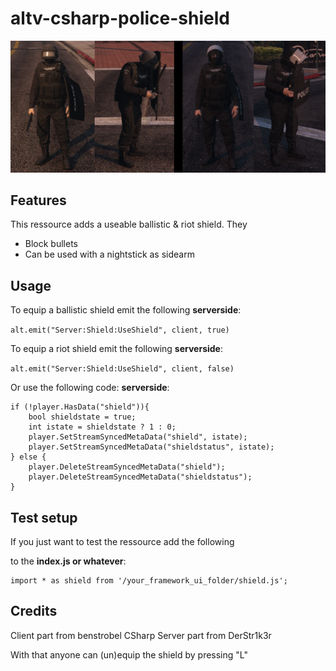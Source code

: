 # altv-csharp-police-shield

![](preview.png)

## Features

This ressource adds a useable ballistic & riot shield. They
- Block bullets
- Can be used with a nightstick as sidearm

## Usage

To equip a ballistic shield emit the following **serverside**: 

```alt.emit("Server:Shield:UseShield", client, true)```

To equip a riot shield emit the following **serverside**:

```alt.emit("Server:Shield:UseShield", client, false)```

Or use the following code: **serverside**:

```
if (!player.HasData("shield")){
    bool shieldstate = true;
    int istate = shieldstate ? 1 : 0;
    player.SetStreamSyncedMetaData("shield", istate);
    player.SetStreamSyncedMetaData("shieldstatus", istate);
} else {
    player.DeleteStreamSyncedMetaData("shield");
    player.DeleteStreamSyncedMetaData("shieldstatus");
}
```

## Test setup

If you just want to test the ressource add the following

to the **index.js or whatever**:

```
import * as shield from '/your_framework_ui_folder/shield.js';
```

## Credits

Client part from benstrobel 
CSharp Server part from DerStr1k3r

With that anyone can (un)equip the shield by pressing "L"
